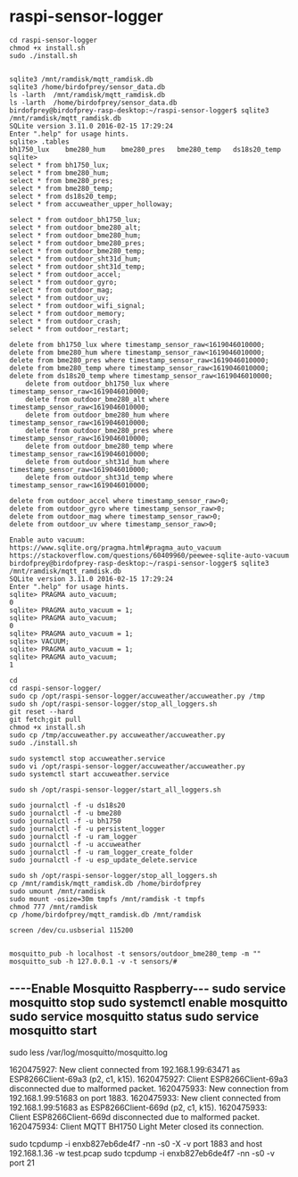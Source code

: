 # raspi-sensor-logger

    cd raspi-sensor-logger
    chmod +x install.sh
    sudo ./install.sh

   
    sqlite3 /mnt/ramdisk/mqtt_ramdisk.db
    sqlite3 /home/birdofprey/sensor_data.db
    ls -larth  /mnt/ramdisk/mqtt_ramdisk.db
    ls -larth  /home/birdofprey/sensor_data.db
    birdofprey@birdofprey-rasp-desktop:~/raspi-sensor-logger$ sqlite3 /mnt/ramdisk/mqtt_ramdisk.db
    SQLite version 3.11.0 2016-02-15 17:29:24
    Enter ".help" for usage hints.
    sqlite> .tables
    bh1750_lux    bme280_hum    bme280_pres   bme280_temp   ds18s20_temp
    sqlite> 
    select * from bh1750_lux;
    select * from bme280_hum;
    select * from bme280_pres;
    select * from bme280_temp;
    select * from ds18s20_temp;
    select * from accuweather_upper_holloway;
    
    select * from outdoor_bh1750_lux;
    select * from outdoor_bme280_alt;
    select * from outdoor_bme280_hum;
    select * from outdoor_bme280_pres;
    select * from outdoor_bme280_temp;
    select * from outdoor_sht31d_hum;
    select * from outdoor_sht31d_temp;
    select * from outdoor_accel;
    select * from outdoor_gyro;
    select * from outdoor_mag;
    select * from outdoor_uv;
    select * from outdoor_wifi_signal;
    select * from outdoor_memory;
    select * from outdoor_crash;
    select * from outdoor_restart;
    
    delete from bh1750_lux where timestamp_sensor_raw<1619046010000;
    delete from bme280_hum where timestamp_sensor_raw<1619046010000;
    delete from bme280_pres where timestamp_sensor_raw<1619046010000;
    delete from bme280_temp where timestamp_sensor_raw<1619046010000;
    delete from ds18s20_temp where timestamp_sensor_raw<1619046010000;
        delete from outdoor_bh1750_lux where timestamp_sensor_raw<1619046010000;
        delete from outdoor_bme280_alt where timestamp_sensor_raw<1619046010000;
        delete from outdoor_bme280_hum where timestamp_sensor_raw<1619046010000;
        delete from outdoor_bme280_pres where timestamp_sensor_raw<1619046010000;
        delete from outdoor_bme280_temp where timestamp_sensor_raw<1619046010000;
        delete from outdoor_sht31d_hum where timestamp_sensor_raw<1619046010000;
        delete from outdoor_sht31d_temp where timestamp_sensor_raw<1619046010000;
    
    delete from outdoor_accel where timestamp_sensor_raw>0;
    delete from outdoor_gyro where timestamp_sensor_raw>0;
    delete from outdoor_mag where timestamp_sensor_raw>0;
    delete from outdoor_uv where timestamp_sensor_raw>0;
    
    Enable auto vacuum:
    https://www.sqlite.org/pragma.html#pragma_auto_vacuum
    https://stackoverflow.com/questions/60409960/peewee-sqlite-auto-vacuum
    birdofprey@birdofprey-rasp-desktop:~/raspi-sensor-logger$ sqlite3 /mnt/ramdisk/mqtt_ramdisk.db
    SQLite version 3.11.0 2016-02-15 17:29:24
    Enter ".help" for usage hints.
    sqlite> PRAGMA auto_vacuum;
    0
    sqlite> PRAGMA auto_vacuum = 1;
    sqlite> PRAGMA auto_vacuum;
    0
    sqlite> PRAGMA auto_vacuum = 1;
    sqlite> VACUUM;
    sqlite> PRAGMA auto_vacuum = 1;
    sqlite> PRAGMA auto_vacuum;
    1

    cd
    cd raspi-sensor-logger/
    sudo cp /opt/raspi-sensor-logger/accuweather/accuweather.py /tmp
    sudo sh /opt/raspi-sensor-logger/stop_all_loggers.sh 
    git reset --hard
    git fetch;git pull
    chmod +x install.sh
    sudo cp /tmp/accuweather.py accuweather/accuweather.py
    sudo ./install.sh
    
    sudo systemctl stop accuweather.service
    sudo vi /opt/raspi-sensor-logger/accuweather/accuweather.py
    sudo systemctl start accuweather.service
    
    sudo sh /opt/raspi-sensor-logger/start_all_loggers.sh
    
    sudo journalctl -f -u ds18s20
    sudo journalctl -f -u bme280 
    sudo journalctl -f -u bh1750 
    sudo journalctl -f -u persistent_logger 
    sudo journalctl -f -u ram_logger 
    sudo journalctl -f -u accuweather
    sudo journalctl -f -u ram_logger_create_folder
    sudo journalctl -f -u esp_update_delete.service
    
    sudo sh /opt/raspi-sensor-logger/stop_all_loggers.sh
    cp /mnt/ramdisk/mqtt_ramdisk.db /home/birdofprey    
    sudo umount /mnt/ramdisk    
    sudo mount -osize=30m tmpfs /mnt/ramdisk -t tmpfs
    chmod 777 /mnt/ramdisk
    cp /home/birdofprey/mqtt_ramdisk.db /mnt/ramdisk
    
    screen /dev/cu.usbserial 115200
    
    
    mosquitto_pub -h localhost -t sensors/outdoor_bme280_temp -m ""
    mosquitto_sub -h 127.0.0.1 -v -t sensors/#
----Enable Mosquitto Raspberry---
sudo service  mosquitto stop
sudo systemctl enable mosquitto
sudo service  mosquitto status
sudo service mosquitto start 
-----------------------------------
sudo less /var/log/mosquitto/mosquitto.log

1620475927: New client connected from 192.168.1.99:63471 as ESP8266Client-69a3 (p2, c1, k15).
1620475927: Client ESP8266Client-69a3 disconnected due to malformed packet.
1620475933: New connection from 192.168.1.99:51683 on port 1883.
1620475933: New client connected from 192.168.1.99:51683 as ESP8266Client-669d (p2, c1, k15).
1620475933: Client ESP8266Client-669d disconnected due to malformed packet.
1620475934: Client MQTT BH1750 Light Meter closed its connection.

sudo tcpdump -i enxb827eb6de4f7 -nn -s0 -X -v port 1883 and host 192.168.1.36 -w test.pcap
sudo tcpdump -i enxb827eb6de4f7 -nn -s0 -v port 21
